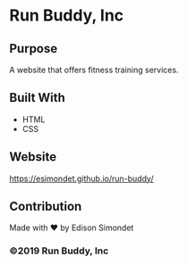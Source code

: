 # Run Buddy, Inc

## Purpose
A website that offers fitness training services. 

## Built With
* HTML
* CSS

## Website
https://esimondet.github.io/run-buddy/

## Contribution
Made with ❤️ by Edison Simondet

### ©️2019 Run Buddy, Inc 

